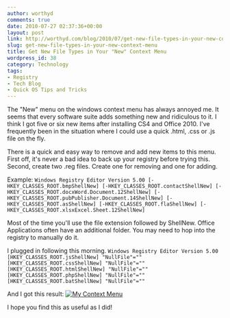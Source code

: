 ```yaml
---
author: worthyd
comments: true
date: 2010-07-27 02:37:36+00:00
layout: post
link: http://worthyd.com/blog/2010/07/get-new-file-types-in-your-new-context-menu/
slug: get-new-file-types-in-your-new-context-menu
title: Get New File Types in Your "New" Context Menu
wordpress_id: 38
category: Technology
tags:
- Registry
- Tech Blog
- Quick OS Tips and Tricks
---
```


The "New" menu on the windows context menu has always annoyed me. It seems that every software suite adds something new and ridiculous to it.  I think I got five or six new items after installing CS4 and Office 2010.  I've frequently been in the situation where I could use a quick .html, .css or .js file on the fly.
<!-- more -->
There is a quick and easy way to remove and add new items to this menu.  First off, it's never a bad idea to back up your registry before trying this.  Second, create two .reg files. Create one for removing and one for adding.

Example:
`
Windows Registry Editor Version 5.00
[-HKEY_CLASSES_ROOT.bmpShellNew]
[-HKEY_CLASSES_ROOT.contactShellNew]
[-HKEY_CLASSES_ROOT.docxWord.Document.12ShellNew]
[-HKEY_CLASSES_ROOT.pubPublisher.Document.14ShellNew]
[-HKEY_CLASSES_ROOT.asShellNew]
[-HKEY_CLASSES_ROOT.flaShellNew]
[-HKEY_CLASSES_ROOT.xlsxExcel.Sheet.12ShellNew]
`

Most of the time you'll use the file extension followed by ShellNew.  Office Applications often have an additional folder.  You may need to hop into the registry to manually do it.

I plugged in following this morning.
`
Windows Registry Editor Version 5.00
[HKEY_CLASSES_ROOT.jsShellNew]
"NullFile"=""
[HKEY_CLASSES_ROOT.cssShellNew]
"NullFile"=""
[HKEY_CLASSES_ROOT.htmlShellNew]
"NullFile"=""
[HKEY_CLASSES_ROOT.phpShellNew]
"NullFile"=""
[HKEY_CLASSES_ROOT.batShellNew]
"NullFile"=""
`

And I got this result:
[![My Context Menu](http://blog.worthyd.com/wp-content/uploads/2010/07/Untitled-22.jpg)](http://blog.worthyd.com/wp-content/uploads/2010/07/Untitled-22.jpg)

I hope you find this as useful as I did!
